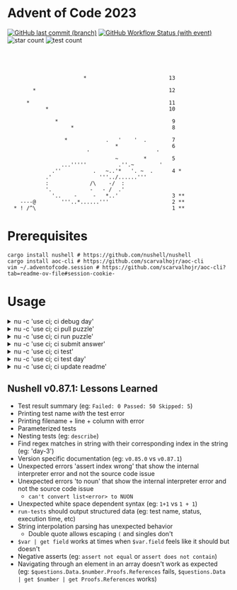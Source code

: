 
# Advent of Code 2023

[![GitHub last commit (branch)](https://img.shields.io/github/last-commit/NonlinearFruit/advent-of-code-2023/master)](https://github.com/NonlinearFruit/advent-of-code-2023/commits/master/)
[![GitHub Workflow Status (with event)](https://img.shields.io/github/actions/workflow/status/NonlinearFruit/advent-of-code-2023/test.yml?label=tests)](https://github.com/NonlinearFruit/advent-of-code-2023/actions/workflows/test.yml)
![star count](https://img.shields.io/badge/stars-7-yellow)
![test count](https://img.shields.io/badge/tests-99-blue)

```

                                                 
                                                 
                                                 
                        *                          13 
                                                 
        *                                          12 
                                                 
      *                                            11 
            *                                      10 
                                                 
               *                                    9 
                    *                               8 
                                                 
                  *            .   '    '  .        7 
                                  *                 6 
                         '                     ' 
                                  ~        *        5 
                 ...'''''          .''.~        '
              .''          .   ~..'*   '. ~  .      4 *
            .'               '''../......'''     
            :             /\    -/  :            
            '.            -   - /  .'            
              '..    -     -   *..'                 3 **
    ----@        '''..*......'''                    2 **
  * ! /^\                                           1 **
```

# Prerequisites

```
cargo install nushell # https://github.com/nushell/nushell
cargo install aoc-cli # https://github.com/scarvalhojr/aoc-cli
vim ~/.adventofcode.session # https://github.com/scarvalhojr/aoc-cli?tab=readme-ov-file#session-cookie-
```

# Usage

<details>
<summary>
nu -c 'use ci; ci debug day'
</summary>

```
Debugs the given day

Usage:
  > debug day <day> 

Flags:
  -h, --help - Display the help message for this command

Parameters:
  day <string>: 

Input/output types:
  ╭───┬───────┬────────╮
  │ # │ input │ output │
  ├───┼───────┼────────┤
  │ 0 │ any   │ any    │
  ╰───┴───────┴────────╯


```
</details>

<details>
<summary>
nu -c 'use ci; ci pull puzzle'
</summary>

```
Download the puzzle input and description

Usage:
  > pull puzzle (day) 

Flags:
  -h, --help - Display the help message for this command

Parameters:
  day <string>:  (optional)

Input/output types:
  ╭───┬───────┬────────╮
  │ # │ input │ output │
  ├───┼───────┼────────┤
  │ 0 │ any   │ any    │
  ╰───┴───────┴────────╯


```
</details>

<details>
<summary>
nu -c 'use ci; ci run puzzle'
</summary>

```
Run a puzzle solver

Usage:
  > run puzzle (day) 

Flags:
  -h, --help - Display the help message for this command

Parameters:
  day <string>:  (optional)

Input/output types:
  ╭───┬───────┬────────╮
  │ # │ input │ output │
  ├───┼───────┼────────┤
  │ 0 │ any   │ any    │
  ╰───┴───────┴────────╯


```
</details>

<details>
<summary>
nu -c 'use ci; ci submit answer'
</summary>

```
Submit an answer to a puzzle

Usage:
  > submit answer (day) 

Flags:
  -h, --help - Display the help message for this command

Parameters:
  day <string>:  (optional)

Input/output types:
  ╭───┬───────┬────────╮
  │ # │ input │ output │
  ├───┼───────┼────────┤
  │ 0 │ any   │ any    │
  ╰───┴───────┴────────╯


```
</details>

<details>
<summary>
nu -c 'use ci; ci test'
</summary>

```
Runs all the unit tests

Usage:
  > test 

Subcommands:
  test day - Runs all the unit tests for a single day

Flags:
  -h, --help - Display the help message for this command

Input/output types:
  ╭───┬───────┬────────╮
  │ # │ input │ output │
  ├───┼───────┼────────┤
  │ 0 │ any   │ any    │
  ╰───┴───────┴────────╯


```
</details>

<details>
<summary>
nu -c 'use ci; ci test day'
</summary>

```
Runs all the unit tests for a single day

Usage:
  > test day <day> 

Flags:
  -h, --help - Display the help message for this command

Parameters:
  day <string>: 

Input/output types:
  ╭───┬───────┬────────╮
  │ # │ input │ output │
  ├───┼───────┼────────┤
  │ 0 │ any   │ any    │
  ╰───┴───────┴────────╯


```
</details>

<details>
<summary>
nu -c 'use ci; ci update readme'
</summary>

```
Recalculate the README

Usage:
  > update readme 

Flags:
  -h, --help - Display the help message for this command

Input/output types:
  ╭───┬───────┬────────╮
  │ # │ input │ output │
  ├───┼───────┼────────┤
  │ 0 │ any   │ any    │
  ╰───┴───────┴────────╯


```
</details>

## Nushell v0.87.1: Lessons Learned

- Test result summary (eg: `Failed: 0 Passed: 50 Skipped: 5`)
- Printing test name _with_ the test error
- Printing filename + line + column with error
- Parameterized tests
- Nesting tests (eg: `describe`)
- Find regex matches in string with their corresponding index in the string (eg: 'day-3')
- Version specific documentation (eg: `v0.85.0` vs `v0.87.1`)
- Unexpected errors 'assert index wrong' that show the internal interpreter error and not the source code issue
- Unexpected errors 'to noun' that show the internal interpreter error and not the source code issue
  - `can't convert list<error> to NUON`
- Unexpected white space dependent syntax (eg: `1+1` vs `1 + 1`)
- `run-tests` should output structured data (eg: test name, status, execution time, etc)
- String interpolation parsing has unexpected behavior
   - Double quote allows escaping `(` and singles don't
- `$var | get field` works at times when `$var.field` feels like it should but doesn't
- Negative asserts (eg: `assert not equal` or `assert does not contain`)
- Navigating through an element in an array doesn't work as expected (eg: `$questions.Data.$number.Proofs.References` fails, `$questions.Data | get $number | get Proofs.References` works)
